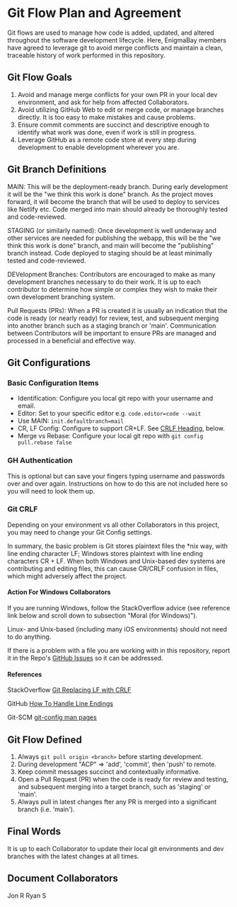 # Git Flow Plan and Agreement

Git flows are used to manage how code is added, updated, and altered throughout the software development lifecycle. Here, EnigmaBay members have agreed to leverage git to avoid merge conflicts and maintain a clean, traceable history of work performed in this repository.

## Git Flow Goals

1. Avoid and manage merge conflicts for your own PR in your local dev environment, and ask for help from affected Collaborators.
1. Avoid utilizing GitHub Web to edit or merge code, or manage branches directly. It is too easy to make mistakes and cause problems.
1. Ensure commit comments are succinct and descriptive enough to identify what work was done, even if work is still in progress.
1. Leverage GitHub as a remote code store at every step during development to enable development wherever you are.

## Git Branch Definitions

MAIN: This will be the deployment-ready branch. During early development it will be the "we think this work is done" branch. As the project moves forward, it will become the branch that will be used to deploy to services like Netlify etc. Code merged into main should already be thoroughly tested and code-reviewed.

STAGING (or similarly named): Once development is well underway and other services are needed for publishing the webapp, this will be the "we think this work is done" branch, and main will become the "publishing" branch instead. Code deployed to staging should be at least minimally tested and code-reviewed.

DEVelopment Branches: Contributors are encouraged to make as many development branches necessary to do their work. It is up to each contributor to determine how simple or complex they wish to make their own development branching system.

Pull Requests (PRs): When a PR is created it is usually an indication that the code is ready (or nearly ready) for review, test, and subsequent merging into another branch such as a staging branch or 'main'. Communication between Contributors will be important to ensure PRs are managed and processed in a beneficial and effective way.

## Git Configurations

### Basic Configuration Items

- Identification: Configure you local git repo with your username and email.
- Editor: Set to your specific editor e.g. `code.editor=code --wait`
- Use MAIN: `init.defaultbranch=mail`
- CR, LF Config: Configure to support CR+LF. See [CRLF Heading](#git-crlf), below.
- Merge vs Rebase: Configure your local git repo with `git config pull.rebase false`

### GH Authentication

This is optional but can save your fingers typing username and passwords over and over again. Instructions on how to do this are not included here so you will need to look them up.

### Git CRLF

Depending on your environment vs all other Collaborators in this project, you may need to change your Git Config settings.

In summary, the basic problem is Git stores plaintext files the *nix way, with line ending character LF; Windows stores plaintext with line ending characters CR + LF. When both Windows and Unix-based dev systems are contributing and editing files, this can cause CR/CRLF confusion in files, which might adversely affect the project.

#### Action For Windows Collaborators

If you are running Windows, follow the StackOverflow advice (see reference link below and scroll down to subsection "Moral (for Windows)").

Linux- and Unix-based (including many iOS environments) should not need to do anything.

If there is a problem with a file you are working with in this repository, report it in the Repo's [GitHub Issues](https://github.com/EnigmaBay/lingobingojs/issues) so it can be addressed.

#### References

StackOverflow [Git Replacing LF with CRLF](https://stackoverflow.com/questions/1967370/git-replacing-lf-with-crlf/20653073#20653073)

GitHub [How To Handle Line Endings](https://docs.github.com/en/get-started/getting-started-with-git/configuring-git-to-handle-line-endings#per-repository-settings)

Git-SCM [git-config man pages](https://git-scm.com/docs/git-config)

## Git Flow Defined

1. Always `git pull origin <branch>` before starting development.
1. During development "ACP" => 'add', 'commit', then 'push' to remote.
1. Keep commit messages succinct and contextually informative.
1. Open a Pull Request (PR) when the code is ready for review and testing, and subsequent merging into a target branch, such as 'staging' or 'main'.
1. Always pull in latest changes fter any PR is merged into a significant branch (i.e. 'main').

## Final Words

It is up to each Collaborator to update their local git environments and dev branches with the latest changes at all times.

## Document Collaborators

Jon R
Ryan S
